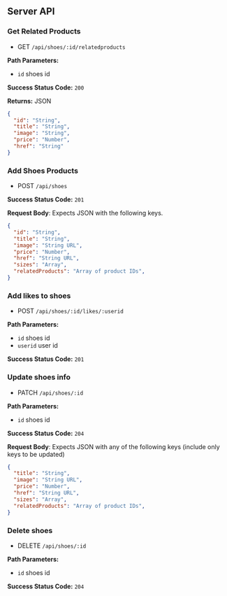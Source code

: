 ## Server API

### Get Related Products

- GET `/api/shoes/:id/relatedproducts`

**Path Parameters:**

- `id` shoes id

**Success Status Code:** `200`

**Returns:** JSON

```json
{
  "id": "String",
  "title": "String",
  "image": "String",
  "price": "Number",
  "href": "String"
}
```


### Add Shoes Products

- POST `/api/shoes`

**Success Status Code:** `201`

**Request Body**: Expects JSON with the following keys.

```json
{
  "id": "String",
  "title": "String",
  "image": "String URL",
  "price": "Number",
  "href": "String URL",
  "sizes": "Array",
  "relatedProducts": "Array of product IDs",
}
```

### Add likes to shoes

- POST `/api/shoes/:id/likes/:userid`

**Path Parameters:**

- `id` shoes id
- `userid` user id

**Success Status Code:** `201`


### Update shoes info

- PATCH `/api/shoes/:id`

**Path Parameters:**

- `id` shoes id

**Success Status Code:** `204`

**Request Body**: Expects JSON with any of the following keys (include only keys to be updated)

```json
{
  "title": "String",
  "image": "String URL",
  "price": "Number",
  "href": "String URL",
  "sizes": "Array",
  "relatedProducts": "Array of product IDs",
}
```

### Delete shoes

- DELETE `/api/shoes/:id`

**Path Parameters:**

- `id` shoes id

**Success Status Code:** `204`

